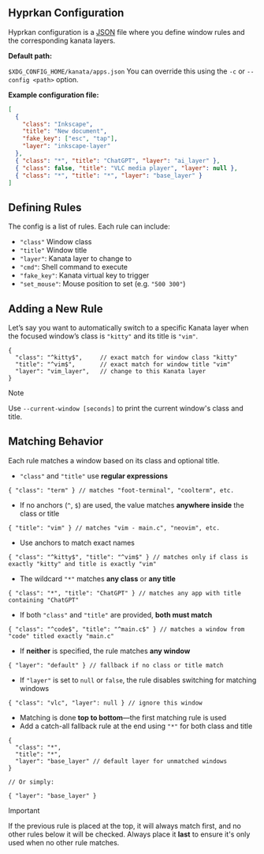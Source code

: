 ## Hyprkan Configuration

Hyprkan configuration is a [JSON](https://en.wikipedia.org/wiki/JSON) file where you define window rules and the corresponding kanata layers.

**Default path:**

`$XDG_CONFIG_HOME/kanata/apps.json`
You can override this using the `-c` or `--config <path>` option.

**Example configuration file:**

```json
[
  {
    "class": "Inkscape",
    "title": "New document",
    "fake_key": ["esc", "tap"],
    "layer": "inkscape-layer"
  },
  { "class": "*", "title": "ChatGPT", "layer": "ai_layer" },
  { "class": false, "title": "VLC media player", "layer": null },
  { "class": "*", "title": "*", "layer": "base_layer" }
]
```

## Defining Rules

The config is a list of rules. Each rule can include:

- `"class"` Window class
- `"title"` Window title
- `"layer"`: Kanata layer to change to
- `"cmd"`: Shell command to execute
- `"fake_key"`: Kanata virtual key to trigger
- `"set_mouse"`: Mouse position to set (e.g. `"500 300"`)

## Adding a New Rule

Let’s say you want to automatically switch to a specific Kanata layer when the focused window’s class is `"kitty"` and its title is `"vim"`.

<!-- prettier-ignore -->
```jsonc
{
  "class": "^kitty$",     // exact match for window class "kitty"
  "title": "^vim$",       // exact match for window title "vim"
  "layer": "vim_layer",   // change to this Kanata layer
}
```

> [!NOTE]
> Use `--current-window [seconds]` to print the current window's class and title.

## Matching Behavior

Each rule matches a window based on its class and optional title.

- `"class"` and `"title"` use **regular expressions**

```jsonc
{ "class": "term" } // matches "foot-terminal", "coolterm", etc.
```

- If no anchors (`^`, `$`) are used, the value matches **anywhere inside** the class or title

```jsonc
{ "title": "vim" } // matches "vim - main.c", "neovim", etc.
```

- Use anchors to match exact names

```jsonc
{ "class": "^kitty$", "title": "^vim$" } // matches only if class is exactly "kitty" and title is exactly "vim"
```

- The wildcard `"*"` matches **any class** or **any title**

```jsonc
{ "class": "*", "title": "ChatGPT" } // matches any app with title containing "ChatGPT"
```

- If both `"class"` and `"title"` are provided, **both must match**

```jsonc
{ "class": "^code$", "title": "^main.c$" } // matches a window from "code" titled exactly "main.c"
```

- If **neither** is specified, the rule matches **any window**

```jsonc
{ "layer": "default" } // fallback if no class or title match
```

- If `"layer"` is set to `null` or `false`, the rule disables switching for matching windows

```jsonc
{ "class": "vlc", "layer": null } // ignore this window
```

- Matching is done **top to bottom**—the first matching rule is used
- Add a catch-all fallback rule at the end using `"*"` for both class and title

```jsonc
{
  "class": "*",
  "title": "*",
  "layer": "base_layer" // default layer for unmatched windows
}

// Or simply:

{ "layer": "base_layer" }
```

> [!IMPORTANT]
> If the previous rule is placed at the top, it will always match first, and no other rules below it will be checked.
> Always place it **last** to ensure it's only used when no other rule matches.
